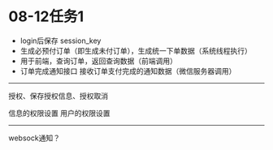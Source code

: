 # 08-12任务1
- login后保存 session_key
- 生成必预付订单（即生成未付订单），生成统一下单数据（系统线程执行）
- 用于前端，查询订单，返回查询数据（前端调用）
- 订单完成通知接口 接收订单支付完成的通知数据（微信服务器调用）

---
授权、保存授权信息、授权取消

信息的权限设置
用户的权限设置

---


websock通知？
